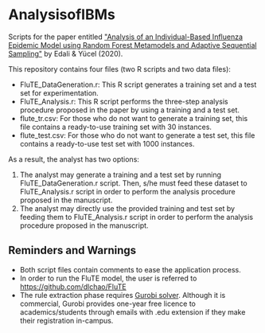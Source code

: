 # AnalysisofIBMs

Scripts for the paper entitled ["Analysis of an Individual-Based Influenza Epidemic Model using Random Forest Metamodels and Adaptive Sequential Sampling"](https://onlinelibrary.wiley.com/doi/full/10.1002/sres.2763) by Edali &amp; Yücel (2020).

This repository contains four files (two R scripts and two data files):

* FluTE_DataGeneration.r: This R script generates a training set and a test set for experimentation.
* FluTE_Analysis.r: This R script performs the three-step analysis procedure proposed in the paper by using a training and a test set.
* flute_tr.csv: For those who do not want to generate a training set, this file contains a ready-to-use training set with 30 instances.
* flute_test.csv: For those who do not want to generate a test set, this file contains a ready-to-use test set with 1000 instances.

As a result, the analyst has two options:

1. The analyst may generate a training and a test set by running FluTE_DataGeneration.r script. Then, s/he must feed these dataset to FluTE_Analysis.r script in order to perform the analysis procedure proposed in the manuscript.
2. The analyst may directly use the provided training and test set by feeding them to FluTE_Analysis.r script in order to perform the analysis procedure proposed in the manuscript.

## Reminders and Warnings

* Both script files contain comments to ease the application process.
* In order to run the FluTE model, the user is referred to https://github.com/dlchao/FluTE
* The rule extraction phase requires [Gurobi solver](https://www.gurobi.com/). Although it is commercial, Gurobi provides one-year free licence to academics/students through emails with .edu extension if they make their registration in-campus.

